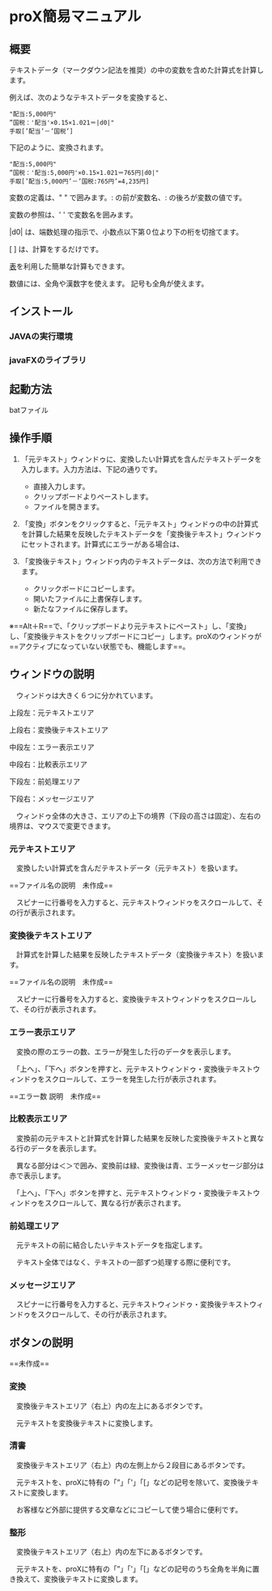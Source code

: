 # proX簡易マニュアル

## 概要

テキストデータ（マークダウン記法を推奨）の中の変数を含めた計算式を計算します。

例えば、次のようなテキストデータを変換すると、

```
"配当:5,000円"
”国税：'配当'×0.15×1.021＝|d0|"
手取[’配当’－’国税’]
```

下記のように、変換されます。

```
"配当:5,000円"
”国税：'配当:5,000円'×0.15×1.021＝765円|d0|"
手取[’配当:5,000円’－’国税:765円’=4,235円]
```

変数の定義は、" " で囲みます。: の前が変数名、: の後ろが変数の値です。

変数の参照は、' ' で変数名を囲みます。

|d0| は、端数処理の指示で、小数点以下第０位より下の桁を切捨てます。

[ ] は、計算をするだけです。

[表](https://github.com/sue-tax/proX2#表変数)を利用した簡単な計算もできます。

数値には、全角や漢数字を使えます。 記号も全角が使えます。

## インストール

### JAVAの実行環境

### javaFXのライブラリ

## 起動方法

batファイル

## 操作手順

1. 「元テキスト」ウィンドゥに、変換したい計算式を含んだテキストデータを入力します。入力方法は、下記の通りです。
    - 直接入力します。
    - クリップボードよりペーストします。
    - ファイルを開きます。
2. 「変換」ボタンをクリックすると、「元テキスト」ウィンドゥの中の計算式を計算した結果を反映したテキストデータを「変換後テキスト」ウィンドゥにセットされます。計算式にエラーがある場合は、

3. 「変換後テキスト」ウィンドゥ内のテキストデータは、次の方法で利用できます。
    - クリックボードにコピーします。
    - 開いたファイルに上書保存します。
    - 新たなファイルに保存します。

※==Alt＋R==で、「クリップボードより元テキストにペースト」し、「変換」し、「変換後テキストをクリップボードにコピー」します。proXのウィンドゥが==アクティブになっていない状態でも、機能します==。

## ウィンドウの説明

　ウィンドゥは大きく６つに分かれています。

上段左：元テキストエリア

上段右：変換後テキストエリア

中段左：エラー表示エリア

中段右：比較表示エリア

下段左：前処理エリア

下段右：メッセージエリア

　ウィンドゥ全体の大きさ、エリアの上下の境界（下段の高さは固定）、左右の境界は、マウスで変更できます。

### 元テキストエリア

　変換したい計算式を含んだテキストデータ（元テキスト）を扱います。

==ファイル名の説明　未作成==

　スピナーに行番号を入力すると、元テキストウィンドゥをスクロールして、その行が表示されます。

### 変換後テキストエリア

　計算式を計算した結果を反映したテキストデータ（変換後テキスト）を扱います。

==ファイル名の説明　未作成==

　スピナーに行番号を入力すると、変換後テキストウィンドゥをスクロールして、その行が表示されます。

### エラー表示エリア

　変換の際のエラーの数、エラーが発生した行のデータを表示します。

　「上へ」、「下へ」ボタンを押すと、元テキストウィンドゥ・変換後テキストウィンドゥをスクロールして、エラーを発生した行が表示されます。

==エラー数 説明　未作成==

### 比較表示エリア

　変換前の元テキストと計算式を計算した結果を反映した変換後テキストと異なる行のデータを表示します。

　異なる部分は＜＞で囲み、変換前は緑、変換後は青、エラーメッセージ部分は赤で表示します。

　「上へ」、「下へ」ボタンを押すと、元テキストウィンドゥ・変換後テキストウィンドゥをスクロールして、異なる行が表示されます。

### 前処理エリア

　元テキストの前に結合したいテキストデータを指定します。

　テキスト全体ではなく、テキストの一部ずつ処理する際に便利です。

### メッセージエリア

　スピナーに行番号を入力すると、元テキストウィンドゥ・変換後テキストウィンドゥをスクロールして、その行が表示されます。

## ボタンの説明

==未作成==

### 変換

　変換後テキストエリア（右上）内の左上にあるボタンです。

　元テキストを変換後テキストに変換します。

### 清書

　変換後テキストエリア（右上）内の左側上から２段目にあるボタンです。

　元テキストを、proXに特有の「”」「'」「[」などの記号を除いて、変換後テキストに変換します。

　お客様など外部に提供する文章などにコピーして使う場合に便利です。

### 整形

　変換後テキストエリア（右上）内の左下にあるボタンです。

　元テキストを、proXに特有の「”」「'」「[」などの記号のうち全角を半角に置き換えて、変換後テキストに変換します。

